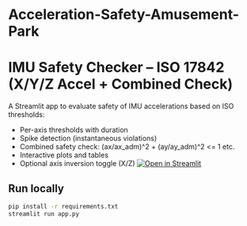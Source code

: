 # Acceleration-Safety-Amusement-Park
# IMU Safety Checker – ISO 17842 (X/Y/Z Accel + Combined Check)

A Streamlit app to evaluate safety of IMU accelerations based on ISO thresholds:
- Per-axis thresholds with duration
- Spike detection (instantaneous violations)
- Combined safety check: (ax/ax_adm)^2 + (ay/ay_adm)^2 <= 1 etc.
- Interactive plots and tables
- Optional axis inversion toggle (X/Z)
[![Open in Streamlit](https://static.streamlit.io/badges/streamlit_badge_black_white.svg)](https://ride-safety-lab.streamlit.app/)

## Run locally
```bash
pip install -r requirements.txt
streamlit run app.py
